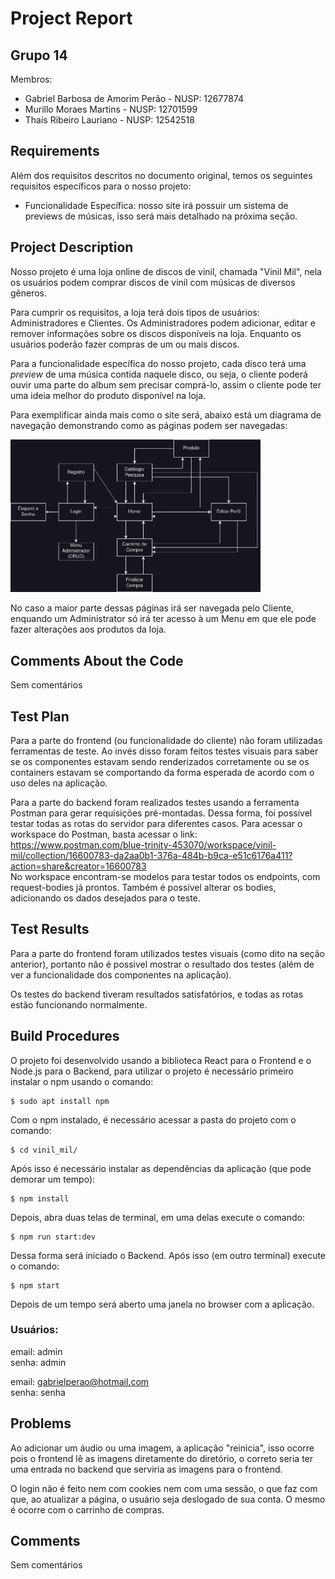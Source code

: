 # Project Report
## Grupo 14
Membros:  
- Gabriel Barbosa de Amorim Perão - NUSP: 12677874
- Murillo Moraes Martins - NUSP: 12701599
- Thaís Ribeiro Lauriano - NUSP: 12542518

## Requirements
Além dos requisitos descritos no documento original, temos os seguintes requisitos específicos para o nosso projeto:
- Funcionalidade Específica: nosso site irá possuir um sistema de previews de músicas, isso será mais detalhado na próxima seção.

## Project Description
Nosso projeto é uma loja online de discos de vinil, chamada "Vinil Mil", nela os usuários podem comprar discos de vinil com músicas de diversos gêneros.  
  
Para cumprir os requisitos, a loja terá dois tipos de usuários: Administradores e Clientes. Os Administradores podem adicionar, editar e remover informações sobre os discos disponíveis na loja. Enquanto os usuários poderão fazer compras de um ou mais discos.  
  
Para a funcionalidade específica do nosso projeto, cada disco terá uma _preview_ de uma música contida naquele disco, ou seja, o cliente poderá ouvir uma parte do album sem precisar comprá-lo, assim o cliente pode ter uma ideia melhor do produto disponível na loja. 
  
Para exemplificar ainda mais como o site será, abaixo está um diagrama de navegação demonstrando como as páginas podem ser navegadas:

<img src="NavigationDiagram.png" alt="Navigation Diagram" width="400">

No caso a maior parte dessas páginas irá ser navegada pelo Cliente, enquando um Administrator só irá ter acesso à um Menu em que ele pode fazer alterações aos produtos da loja.

## Comments About the Code
Sem comentários

## Test Plan
Para a parte do frontend (ou funcionalidade do cliente) não foram utilizadas ferramentas de teste. Ao invés disso foram feitos testes visuais para saber se os componentes estavam sendo renderizados corretamente ou se os containers estavam se comportando da forma esperada de acordo com o uso deles na aplicação.

Para a parte do backend foram realizados testes usando a ferramenta Postman para gerar requisições pré-montadas. Dessa forma, foi possível testar todas as rotas do servidor para diferentes casos. Para acessar o workspace do Postman, basta acessar o link: https://www.postman.com/blue-trinity-453070/workspace/vinil-mil/collection/16600783-da2aa0b1-376a-484b-b9ca-e51c6176a411?action=share&creator=16600783
<br>
No workspace encontram-se modelos para testar todos os endpoints, com request-bodies já prontos. Também é possível alterar os bodies, adicionando os dados desejados para o teste.

## Test Results
Para a parte do frontend foram utilizados testes visuais (como dito na seção anterior), portanto não é possivel mostrar o resultado dos testes (além de ver a funcionalidade dos componentes na aplicação).

Os testes do backend tiveram resultados satisfatórios, e todas as rotas estão funcionando normalmente.

## Build Procedures
O projeto foi desenvolvido usando a biblioteca React para o Frontend e o Node.js para o Backend, para utilizar o projeto é necessário primeiro instalar o npm usando o comando:
```
$ sudo apt install npm
```
Com o npm instalado, é necessário acessar a pasta do projeto com o comando:
```
$ cd vinil_mil/
```
Após isso é necessário instalar as dependências da aplicação (que pode demorar um tempo):
```
$ npm install
```
Depois, abra duas telas de terminal, em uma delas execute o comando:
```
$ npm run start:dev
```
Dessa forma será iniciado o Backend. Após isso (em outro terminal) execute o comando:
```
$ npm start
```
Depois de um tempo será aberto uma janela no browser com a apĺicação.

### Usuários:
email: admin  
senha: admin

email: gabrielperao@hotmail.com  
senha: senha

## Problems
Ao adicionar um áudio ou uma imagem, a aplicação "reinicia", isso ocorre pois o frontend lê as imagens diretamente do diretório, o correto seria ter uma entrada no backend que serviria as imagens para o frontend.

O login não é feito nem com cookies nem com uma sessão, o que faz com que, ao atualizar a página, o usuário seja deslogado de sua conta. O mesmo é ocorre com o carrinho de compras.

## Comments
Sem comentários
